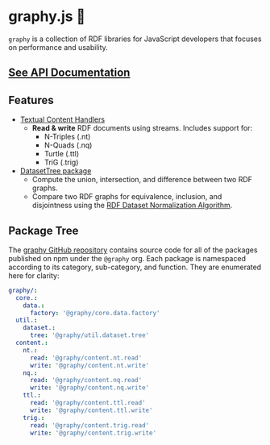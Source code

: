 # graphy.js 🍌
`graphy` is a collection of RDF libraries for JavaScript developers that focuses on performance and usability. 

## [See API Documentation](https://graphy.link/api)

## Features
 - [Textual Content Handlers](content.textual)
   - **Read & write** RDF documents using streams. Includes support for:
     - N-Triples (.nt)
     - N-Quads (.nq)
     - Turtle (.ttl)
     - TriG (.trig)
 - [DatasetTree package](util.dataset.tree)
   - Compute the union, intersection, and difference between two RDF graphs.
   - Compare two RDF graphs for equivalence, inclusion, and disjointness using the [RDF Dataset Normalization Algorithm](https://json-ld.github.io/normalization/spec/).


## Package Tree
The [graphy GitHub repository](https://github.com/blake-regalia/graphy.js) contains source code for all of the packages published on npm under the `@graphy` org. Each package is namespaced according to its category, sub-category, and function. They are enumerated here for clarity:

```yaml
graphy/:
  core.:
    data.:
      factory: '@graphy/core.data.factory'
  util.:
    dataset.:
      tree: '@graphy/util.dataset.tree'
  content.:
    nt.:
      read: '@graphy/content.nt.read'
      write: '@graphy/content.nt.write'
    nq.:
      read: '@graphy/content.nq.read'
      write: '@graphy/content.nq.write'
    ttl.:
      read: '@graphy/content.ttl.read'
      write: '@graphy/content.ttl.write'
    trig.:
      read: '@graphy/content.trig.read'
      write: '@graphy/content.trig.write'
```
